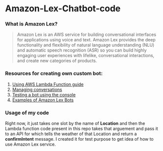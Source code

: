 # Amazon-Lex-Chatbot-code

### What is Amazon Lex?

> Amazon Lex is an AWS service for building conversational interfaces for applications using voice and text. Amazon Lex provides the deep functionality and flexibility of natural language understanding (NLU) and automatic speech recognition (ASR) so you can build highly engaging user experiences with lifelike, conversational interactions, and create new categories of products.


### Resources for creating own custom bot: 
1. [Using AWS Lambda Function guide](https://docs.aws.amazon.com/lexv2/latest/dg/lambda.html)
2. [Managing conversations](https://docs.aws.amazon.com/lexv2/latest/dg/using-conversations.html)
3. [Testing a bot using the console](https://docs.aws.amazon.com/lexv2/latest/dg/build-test.html)
4. [Examples of Amazon Lex Bots](https://docs.aws.amazon.com/lex/latest/dg/additional-exercises.html)

### Usage of my code
Right now, it just takes one slot by the name of **Location** and then the Lambda function code present in this repo takes that arguement and pass it to an API for which tells the weather of that Location and return a **confirmIntent** message. I created it for test purpose to get idea of how to use Amazon Lex service. 

